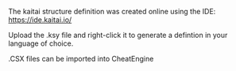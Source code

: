 The kaitai structure definition was created online using the IDE: https://ide.kaitai.io/

Upload the .ksy file and right-click it to generate a defintion in your language of choice.


.CSX files can be imported into CheatEngine